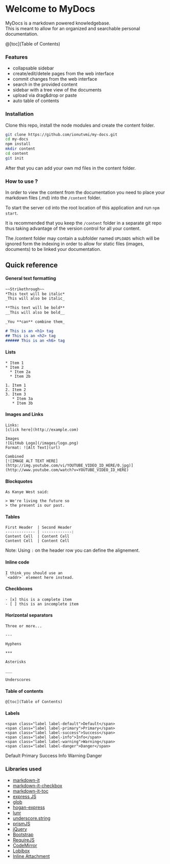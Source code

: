# Welcome to MyDocs

MyDocs is a markdown powered knowledgebase.  
This is meant to allow for an organized and searchable personal documentation.

@[toc](Table of Contents)

### Features
- collapsable sidebar
- create/edit/detele pages from the web interface
- commit changes from the web interface
- search in the provided content
- sidebar with a tree view of the documents
- upload via drag&drop or paste
- auto table of contents

### Installation

Clone this repo, install the node modules and create the content folder.
```bash
git clone https://github.com/ionutvmi/my-docs.git
cd my-docs
npm install
mkdir content
cd content
git init
```

After that you can add your own md files in the content folder.  


### How to use ?

In order to view the content from the documentation you need to
place your markdown files (.md) into the `/content` folder.

To start the server cd into the root location of this application and
run `npm start`.

It is recommended that you keep the `/content` folder in a separate git repo thus
taking advantage of the version control for all your content.

The /content folder may contain a subfolder named `UPLOADS` which will be ignored
form the indexing in order to allow for static files (images, documents) to be linked
your documentation.


## Quick reference

#### General text formatting

```markdown
~~Strikethrough~~
*This text will be italic*
_This will also be italic_

**This text will be bold**
__This will also be bold__

_You **can** combine them_

# This is an <h1> tag
## This is an <h2> tag
###### This is an <h6> tag
```

#### Lists

```
* Item 1
* Item 2
  * Item 2a
  * Item 2b

1. Item 1
2. Item 2
3. Item 3
   * Item 3a
   * Item 3b
```

#### Images and Links

```
Links:
[click here](http://example.com)

Images
![GitHub Logo](/images/logo.png)
Format: ![Alt Text](url)

Combined
[![IMAGE ALT TEXT HERE](http://img.youtube.com/vi/YOUTUBE_VIDEO_ID_HERE/0.jpg)](http://www.youtube.com/watch?v=YOUTUBE_VIDEO_ID_HERE)
```

#### Blockquotes
```
As Kanye West said:

> We're living the future so
> the present is our past.
```

#### Tables

```
First Header  | Second Header
------------- | -------------:
Content Cell  | Content Cell
Content Cell  | Content Cell
```
Note: Using `:` on the header row you can define the alignement.

#### Inline code
```
I think you should use an
`<addr>` element here instead.
```

#### Checkboxes
```
- [x] this is a complete item
- [ ] this is an incomplete item
```

#### Horizontal separators

```
Three or more...

---

Hyphens

***

Asterisks

___

Underscores
```

#### Table of contents

```
@[toc](Table of Contents)
```


#### Labels
```markup
<span class="label label-default">Default</span>
<span class="label label-primary">Primary</span>
<span class="label label-success">Success</span>
<span class="label label-info">Info</span>
<span class="label label-warning">Warning</span>
<span class="label label-danger">Danger</span>
```

<span class="label label-default">Default</span>
<span class="label label-primary">Primary</span>
<span class="label label-success">Success</span>
<span class="label label-info">Info</span>
<span class="label label-warning">Warning</span>
<span class="label label-danger">Danger</span>


### Libraries used

- [markdown-it](https://github.com/markdown-it/markdown-it)
- [markdown-it-checkbox](https://github.com/mcecot/markdown-it-checkbox)
- [markdown-it-toc](https://github.com/samchrisinger/markdown-it-toc)
- [express JS](http://expressjs.com/)
- [glob](https://www.npmjs.com/package/glob)
- [hogan-express](https://github.com/vol4ok/hogan-express)
- [lunr](http://lunrjs.com/)
- [underscore.string](https://github.com/epeli/underscore.string)
- [prismJS](http://prismjs.com/)
- [jQuery](http://jquery.com)
- [Bootstrap](http://getbootstrap.com/)
- [RequireJS](http://requirejs.org/)
- [CodeMirror](https://codemirror.net/)
- [Lobibox](http://lobianijs.com/site/lobibox)
- [Inline Attachment](http://git.razko.nl/InlineAttachment)
